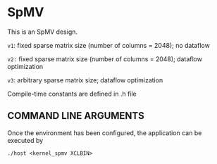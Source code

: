 SpMV
====

This is an SpMV design.

`v1`: fixed sparse matrix size (number of columns = 2048); no dataflow

`v2:` fixed sparse matrix size (number of columns = 2048); dataflow optimization

`v3`: arbitrary sparse matrix size; dataflow optimization

Compile-time constants are defined in .h file

## COMMAND LINE ARGUMENTS
Once the environment has been configured, the application can be executed by
```
./host <kernel_spmv XCLBIN>
```

